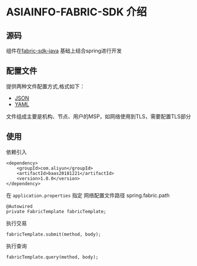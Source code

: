 # ASIAINFO-FABRIC-SDK 介绍

## 源码

组件在[fabric-sdk-java](https://github.com/hyperledger/fabric-sdk-java.git?_blank) 基础上结合spring进行开发

## 配置文件
 提供两种文件配置方式,格式如下：
- [JSON](config/connection-json.md)
- [YAML](config/connection-yaml.md)
 
文件组成主要是机构、节点、用户的MSP，如网络使用到TLS，需要配置TLS部分


## 使用

依赖引入
```
<dependency>
    <groupId>com.aliyun</groupId>
    <artifactId>baas20181221</artifactId>
    <version>1.0.0</version>
</dependency>
```

在 `application.properties` 指定 网络配置文件路径 spring.fabric.path

```
@Autowired
private FabricTemplate fabricTemplate;
```
执行交易
```
fabricTemplate.submit(method, body);
```

执行查询
```
fabricTemplate.query(method, body);
```